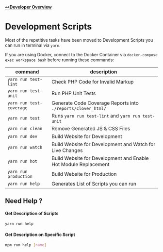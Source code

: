 **[↤ Developer Overview](../README.md)**

Development Scripts
===

Most of the repetitive tasks have been moved to Development Scripts you can run in terminal via `yarn`.

If you are using Docker, connect to the Docker Container via `docker-compose exec workspace bash` before running these commands:

| command                  | description                                                     |
|--------------------------|-----------------------------------------------------------------|
| `yarn run test-lint`     | Check PHP Code for Invalid Markup                               |
| `yarn run test-unit`     | Run PHP Unit Tests                                              |
| `yarn run test-coverage` | Generate Code Coverage Reports into `./reports/clover_html/`    |
| `yarn run test`          | Runs `yarn run test-lint` and `yarn run test-unit`              |
| `yarn run clean`         | Remove Generated JS & CSS Files                                 |
| `yarn run dev`           | Build Website for Development                                   |
| `yarn run watch`         | Build Website for Development and Watch for Live Changes        |
| `yarn run hot`           | Build Website for Development and Enable Hot Module Replacement |
| `yarn run production`    | Build Website for Production                                    |
| `yarn run help`          | Generates List of Scripts you can run                           |


Need Help ?
---

#### Get Description of Scripts

```bash
yarn run help
```

#### Get Description on Specific Script

```bash
npm run help [name]
```
